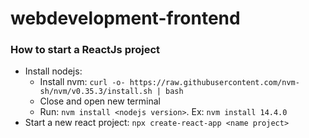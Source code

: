 # webdevelopment-frontend


### How to start a ReactJs project
* Install nodejs: 
    * Install nvm: `curl -o- https://raw.githubusercontent.com/nvm-sh/nvm/v0.35.3/install.sh | bash`
    * Close and open new terminal
    * Run: `nvm install <nodejs version>`. Ex: `nvm install 14.4.0`
* Start a new react project: `npx create-react-app <name project>`
